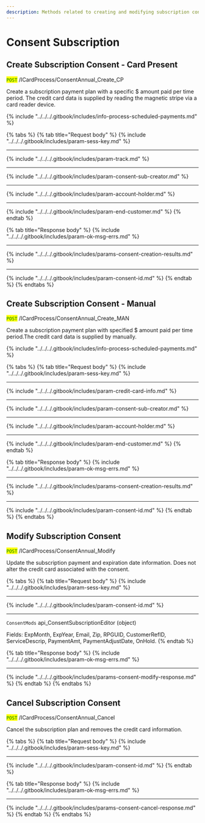 ```yaml
---
description: Methods related to creating and modifying subscription consent
---
```


# Consent Subscription

## Create Subscription Consent - Card Present

<mark style="color:green;">`POST`</mark> /ICardProcess/ConsentAnnual\_Create\_CP

Create a subscription payment plan with a specific $ amount paid per time period. The credit card data is supplied by reading the magnetic stripe via a card reader device.

{% include "../../../.gitbook/includes/info-process-scheduled-payments.md" %}

{% tabs %}
{% tab title="Request body" %}
{% include "../../../.gitbook/includes/param-sess-key.md" %}

***

{% include "../../../.gitbook/includes/param-track.md" %}

***

{% include "../../../.gitbook/includes/param-consent-sub-creator.md" %}

***

{% include "../../../.gitbook/includes/param-account-holder.md" %}

***

{% include "../../../.gitbook/includes/param-end-customer.md" %}
{% endtab %}

{% tab title="Response body" %}
{% include "../../../.gitbook/includes/param-ok-msg-errs.md" %}

***

{% include "../../../.gitbook/includes/params-consent-creation-results.md" %}

***

{% include "../../../.gitbook/includes/param-consent-id.md" %}
{% endtab %}
{% endtabs %}





## Create Subscription Consent - Manual

<mark style="color:green;">`POST`</mark> /ICardProcess/ConsentAnnual\_Create\_MAN

Create a subscription payment plan with specified $ amount paid per time period.The credit card data is supplied by manually.

{% include "../../../.gitbook/includes/info-process-scheduled-payments.md" %}

{% tabs %}
{% tab title="Request body" %}
{% include "../../../.gitbook/includes/param-sess-key.md" %}

***

{% include "../../../.gitbook/includes/param-credit-card-info.md" %}

***

{% include "../../../.gitbook/includes/param-consent-sub-creator.md" %}

***

{% include "../../../.gitbook/includes/param-account-holder.md" %}

***

{% include "../../../.gitbook/includes/param-end-customer.md" %}
{% endtab %}

{% tab title="Response body" %}
{% include "../../../.gitbook/includes/param-ok-msg-errs.md" %}

***

{% include "../../../.gitbook/includes/params-consent-creation-results.md" %}

***

{% include "../../../.gitbook/includes/param-consent-id.md" %}
{% endtab %}
{% endtabs %}





## Modify Subscription Consent&#x20;

<mark style="color:green;">`POST`</mark> /ICardProcess/ConsentAnnual\_Modify

Update the subscription payment and expiration date information. Does not alter the credit card associated with the consent.

{% tabs %}
{% tab title="Request body" %}
{% include "../../../.gitbook/includes/param-sess-key.md" %}

***

{% include "../../../.gitbook/includes/param-consent-id.md" %}

***

`ConsentMods` api\_ConsentSubscriptionEditor (object)

Fields: ExpMonth, ExpYear, Email, Zip, RPGUID, CustomerRefID, ServiceDescrip, PaymentAmt, PaymentAdjustDate, OnHold.
{% endtab %}

{% tab title="Response body" %}
{% include "../../../.gitbook/includes/param-ok-msg-errs.md" %}

***

{% include "../../../.gitbook/includes/params-consent-modify-response.md" %}
{% endtab %}
{% endtabs %}





## Cancel Subscription Consent&#x20;

<mark style="color:green;">`POST`</mark> /ICardProcess/ConsentAnnual\_Cancel

Cancel the subscription plan and removes the credit card information.

{% tabs %}
{% tab title="Request body" %}
{% include "../../../.gitbook/includes/param-sess-key.md" %}

***

{% include "../../../.gitbook/includes/param-consent-id.md" %}
{% endtab %}

{% tab title="Response body" %}
{% include "../../../.gitbook/includes/param-ok-msg-errs.md" %}

***

{% include "../../../.gitbook/includes/params-consent-cancel-response.md" %}
{% endtab %}
{% endtabs %}



